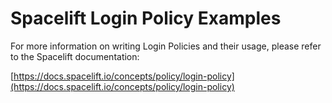 # Spacelift Login Policy Examples

For more information on writing Login Policies and their usage, please refer to the Spacelift documentation:

[https://docs.spacelift.io/concepts/policy/login-policy](https://docs.spacelift.io/concepts/policy/login-policy)
